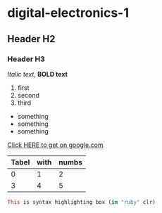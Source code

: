 # digital-electronics-1
## Header H2
### Header H3

*Italic text*, **BOLD text**

1. first
2. second
3. third

* something
* something
* something

[Click HERE to get on google.com](https://www.google.com)

|Tabel|with|numbs|
|-|-|-|
|0|1|2|
|3|4|5|

```ruby
This is syntax highlighting box (in "ruby" clr)
```
